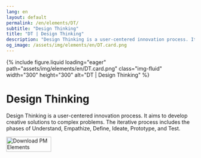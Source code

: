 ```yaml
---
lang: en
layout: default
permalink: /en/elements/DT/
subtitle: "Design Thinking"
title: "DT | Design Thinking"
description: "Design Thinking is a user-centered innovation process. It aims to develop creative solutions to complex problems. The iterative process includes the phases of Understand, Empathize, Define, Ideate, Prototype, and Test."
og_image: /assets/img/elements/en/DT.card.png
---
```


{% include figure.liquid loading="eager" path="assets/img/elements/en/DT.card.png" class="img-fluid" width="300" height="300" alt="DT | Design Thinking" %}

# Design Thinking

Design Thinking is a user-centered innovation process. It aims to develop creative solutions to complex problems. The iterative process includes the phases of Understand, Empathize, Define, Ideate, Prototype, and Test.

<a href="https://apps.apple.com/app/apple-store/id6738084498?pt=127441684&ct=website&mt=8">
  <img src="{{ "assets/img/en/appstore.png" | relative_url }}" width="120" height="40" alt="Download PM Elements">
</a>
